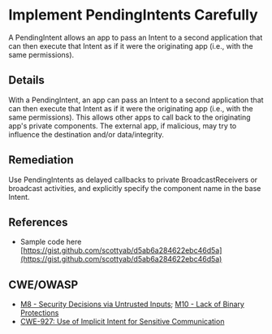 # Implement PendingIntents Carefully

A PendingIntent allows an app to pass an Intent to a second application that can then execute that Intent as if it were the originating app (i.e., with the same permissions).

## Details 

With a PendingIntent, an app can pass an Intent to a second application that can then execute that Intent as if it were the originating app (i.e., with the same permissions). This allows other apps to call back to the originating app's private components.  The external app, if malicious, may try to influence the destination and/or data/integrity.

## Remediation

Use PendingIntents as delayed callbacks to private BroadcastReceivers or broadcast activities, and explicitly specify the component name in the base Intent.

## References 

 * Sample code here [https://gist.github.com/scottyab/d5ab6a284622ebc46d5a](https://gist.github.com/scottyab/d5ab6a284622ebc46d5a)

## CWE/OWASP

 * [M8 - Security Decisions via Untrusted Inputs](https://www.owasp.org/index.php/Mobile_Top_10_2014-M8); [M10 - Lack of Binary Protections](https://www.owasp.org/index.php/Mobile_Top_10_2014-M10)
 * [CWE-927: Use of Implicit Intent for Sensitive Communication](http://cwe.mitre.org/data/definitions/927.html)
